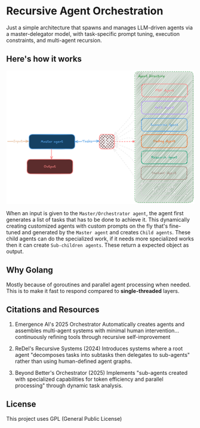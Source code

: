 # Recursive Agent Orchestration
Just a simple architecture that spawns and manages LLM-driven agents via a master-delegator model, with task-specific prompt tuning, execution constraints, and multi-agent recursion.

## Here's how it works
![architecture diagram](/assets/architecture.png)

When an input is given to the `Master/Orchestrator agent`, the agent first generates a list of tasks that has to be done to achieve it. This dynamically creating customized agents with custom prompts on the fly that's fine-tuned and generated by the `Master agent` and creates `Child agents`. These child agents can do the specialized work, if it needs more specialized works then it can create `Sub-children agents`. These return a expected object as output.

## Why Golang
Mostly because of goroutines and parallel agent processing when needed. This is to make it fast to respond compared to **single-threaded** layers.

## Citations and Resources
1. Emergence AI's 2025 Orchestrator
Automatically creates agents and assembles multi-agent systems with minimal human intervention... continuously refining tools through recursive self-improvement

2. ReDel's Recursive Systems (2024)
Introduces systems where a root agent "decomposes tasks into subtasks then delegates to sub-agents" rather than using human-defined agent graphs.

3. Beyond Better's Orchestrator (2025)
Implements "sub-agents created with specialized capabilities for token efficiency and parallel processing" through dynamic task analysis.


## License
This project uses GPL (General Public License)